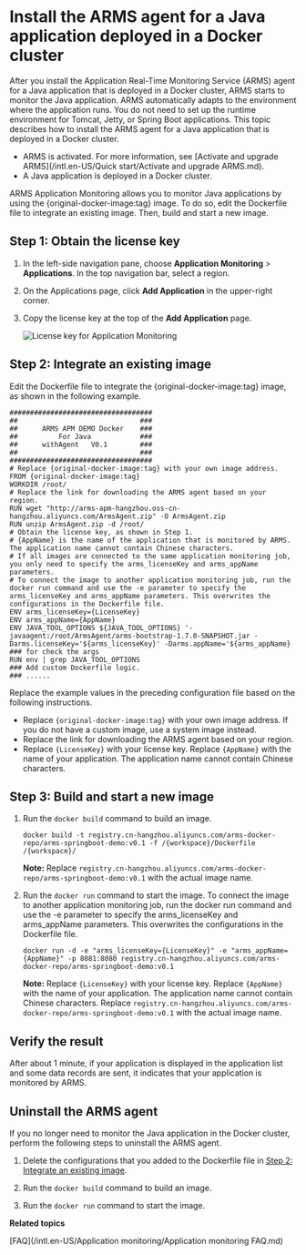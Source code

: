 # Install the ARMS agent for a Java application deployed in a Docker cluster

After you install the Application Real-Time Monitoring Service \(ARMS\) agent for a Java application that is deployed in a Docker cluster, ARMS starts to monitor the Java application. ARMS automatically adapts to the environment where the application runs. You do not need to set up the runtime environment for Tomcat, Jetty, or Spring Boot applications. This topic describes how to install the ARMS agent for a Java application that is deployed in a Docker cluster.

-   ARMS is activated. For more information, see [Activate and upgrade ARMS](/intl.en-US/Quick start/Activate and upgrade ARMS.md).
-   A Java application is deployed in a Docker cluster.

ARMS Application Monitoring allows you to monitor Java applications by using the \{original-docker-image:tag\} image. To do so, edit the Dockerfile file to integrate an existing image. Then, build and start a new image.

## Step 1: Obtain the license key

1.  In the left-side navigation pane, choose **Application Monitoring** \> **Applications**. In the top navigation bar, select a region.

2.  On the Applications page, click **Add Application** in the upper-right corner.

3.  Copy the license key at the top of the **Add Application** page.

    ![License key for Application Monitoring](https://static-aliyun-doc.oss-accelerate.aliyuncs.com/assets/img/en-US/8283548061/p132858.png)


## Step 2: Integrate an existing image

Edit the Dockerfile file to integrate the \{original-docker-image:tag\} image, as shown in the following example.

```
###################################
##                              ###
##      ARMS APM DEMO Docker    ###
##          For Java            ###
##      withAgent   V0.1        ###
##                              ###
###################################
# Replace {original-docker-image:tag} with your own image address.
FROM {original-docker-image:tag}
WORKDIR /root/
# Replace the link for downloading the ARMS agent based on your region.
RUN wget "http://arms-apm-hangzhou.oss-cn-hangzhou.aliyuncs.com/ArmsAgent.zip" -O ArmsAgent.zip
RUN unzip ArmsAgent.zip -d /root/
# Obtain the license key, as shown in Step 1.
# {AppName} is the name of the application that is monitored by ARMS. The application name cannot contain Chinese characters.
# If all images are connected to the same application monitoring job, you only need to specify the arms_licenseKey and arms_appName parameters.
# To connect the image to another application monitoring job, run the docker run command and use the -e parameter to specify the arms_licenseKey and arms_appName parameters. This overwrites the configurations in the Dockerfile file.
ENV arms_licenseKey={LicenseKey}
ENV arms_appName={AppName}
ENV JAVA_TOOL_OPTIONS ${JAVA_TOOL_OPTIONS} '-javaagent:/root/ArmsAgent/arms-bootstrap-1.7.0-SNAPSHOT.jar -Darms.licenseKey='${arms_licenseKey}' -Darms.appName='${arms_appName}
### for check the args
RUN env | grep JAVA_TOOL_OPTIONS
### Add custom Dockerfile logic.
### ......
```

Replace the example values in the preceding configuration file based on the following instructions.

-   Replace `{original-docker-image:tag}` with your own image address. If you do not have a custom image, use a system image instead.
-   Replace the link for downloading the ARMS agent based on your region.
-   Replace `{LicenseKey}` with your license key. Replace `{AppName}` with the name of your application. The application name cannot contain Chinese characters.

## Step 3: Build and start a new image

1.  Run the `docker build` command to build an image.

    ```
    docker build -t registry.cn-hangzhou.aliyuncs.com/arms-docker-repo/arms-springboot-demo:v0.1 -f /{workspace}/Dockerfile /{workspace}/
    ```

    **Note:** Replace `registry.cn-hangzhou.aliyuncs.com/arms-docker-repo/arms-springboot-demo:v0.1` with the actual image name.

2.  Run the `docker run` command to start the image. To connect the image to another application monitoring job, run the docker run command and use the -e parameter to specify the arms\_licenseKey and arms\_appName parameters. This overwrites the configurations in the Dockerfile file.

    ```
    docker run -d -e "arms_licenseKey={LicenseKey}" -e "arms_appName={AppName}" -p 8081:8080 registry.cn-hangzhou.aliyuncs.com/arms-docker-repo/arms-springboot-demo:v0.1
    ```

    **Note:** Replace `{LicenseKey}` with your license key. Replace `{AppName}` with the name of your application. The application name cannot contain Chinese characters. Replace `registry.cn-hangzhou.aliyuncs.com/arms-docker-repo/arms-springboot-demo:v0.1` with the actual image name.


## Verify the result

After about 1 minute, if your application is displayed in the application list and some data records are sent, it indicates that your application is monitored by ARMS.

## Uninstall the ARMS agent

If you no longer need to monitor the Java application in the Docker cluster, perform the following steps to uninstall the ARMS agent.

1.  Delete the configurations that you added to the Dockerfile file in [Step 2: Integrate an existing image](#section_trt_vzp_n2b).

2.  Run the `docker build` command to build an image.

3.  Run the `docker run` command to start the image.


**Related topics**  


[FAQ](/intl.en-US/Application monitoring/Application monitoring FAQ.md)

